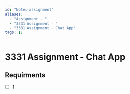 ```yaml
---
id: "Notes-assignment"
aliases:
  - "Assignment - "
  - "3331 Assignment - "
  - "3331 Assignment - Chat App"
tags: []
---
```


# 3331 Assignment - Chat App


## Requirments
- [ ] 1
